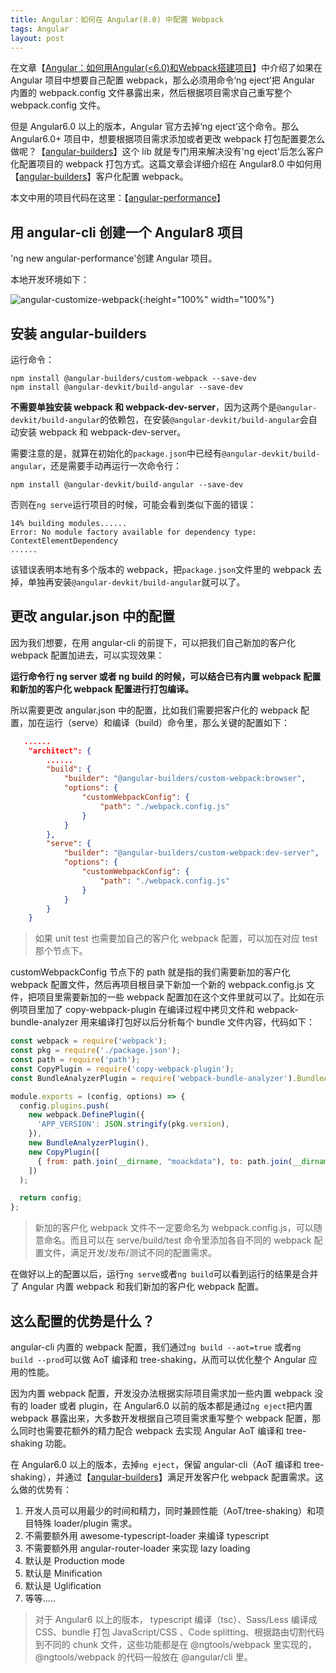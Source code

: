 ```yaml
---
title: Angular：如何在 Angular(8.0) 中配置 Webpack
tags: Angular
layout: post
---
```


在文章【[Angular：如何用Angular(<6.0)和Webpack搭建项目](https://limeii.github.io/2018/09/angular-webpack/)】中介绍了如果在 Angular 项目中想要自己配置 webpack，那么必须用命令‘ng eject’把 Angular 内置的 webpack.config 文件暴露出来，然后根据项目需求自己重写整个 webpack.config 文件。


但是 Angular6.0 以上的版本，Angular 官方去掉‘ng eject’这个命令。那么 Angular6.0+ 项目中，想要根据项目需求添加或者更改 webpack 打包配置要怎么做呢？【[angular-builders](https://github.com/just-jeb/angular-builders)】这个 lib 就是专门用来解决没有'ng eject'后怎么客户化配置项目的 webpack 打包方式。这篇文章会详细介绍在 Angular8.0 中如何用【[angular-builders](https://github.com/just-jeb/angular-builders)】客户化配置 webpack。

本文中用的项目代码在这里：【[angular-performance](https://github.com/LiMeii/angular-performance)】

## 用 angular-cli 创建一个 Angular8 项目
'ng new angular-performance'创建 Angular 项目。

本地开发环境如下：

![angular-customize-webpack](https://limeii.github.io/assets/images/posts/angular/angular-customize-webpack01.png){:height="100%" width="100%"}

## 安装 angular-builders

运行命令：
```
npm install @angular-builders/custom-webpack --save-dev
npm install @angular-devkit/build-angular --save-dev
```
**不需要单独安装 webpack 和 webpack-dev-server**，因为这两个是```@angular-devkit/build-angular```的依赖包，在安装```@angular-devkit/build-angular```会自动安装 webpack 和 webpack-dev-server。

需要注意的是，就算在初始化的```package.json```中已经有```@angular-devkit/build-angular```，还是需要手动再运行一次命令行：
```
npm install @angular-devkit/build-angular --save-dev
```
否则在```ng serve```运行项目的时候，可能会看到类似下面的错误：

```
14% building modules......
Error: No module factory available for dependency type: ContextElementDependency
......
```
该错误表明本地有多个版本的 webpack，把```package.json```文件里的 webpack 去掉，单独再安装```@angular-devkit/build-angular```就可以了。

## 更改 angular.json 中的配置

因为我们想要，在用 angular-cli 的前提下，可以把我们自己新加的客户化 webpack 配置加进去，可以实现效果：


**运行命令行 ng server 或者 ng build 的时候，可以结合已有内置 webpack 配置和新加的客户化 webpack 配置进行打包编译。**


所以需要更改 angular.json 中的配置，比如我们需要把客户化的 webpack 配置，加在运行（serve）和编译（build）命令里，那么关键的配置如下：

```json
   ......
    "architect": {
        ......
        "build": {
            "builder": "@angular-builders/custom-webpack:browser",
            "options": {
                "customWebpackConfig": {
                    "path": "./webpack.config.js"
                }
            }
        },
        "serve": {
            "builder": "@angular-builders/custom-webpack:dev-server",
            "options": {
                "customWebpackConfig": {
                    "path": "./webpack.config.js"
                }
            }
        }
    }
```
<blockquote>
<p>
如果 unit test 也需要加自己的客户化 webpack 配置，可以加在对应 test 那个节点下。
</p>
</blockquote>
customWebpackConfig 节点下的 path 就是指的我们需要新加的客户化 webpack 配置文件，然后再项目根目录下新加一个新的 webpack.config.js 文件，把项目里需要新加的一些 webpack 配置加在这个文件里就可以了。比如在示例项目里加了 copy-webpack-plugin 在编译过程中拷贝文件和 webpack-bundle-analyzer 用来编译打包好以后分析每个 bundle 文件内容，代码如下：

```js
const webpack = require('webpack');
const pkg = require('./package.json');
const path = require('path');
const CopyPlugin = require('copy-webpack-plugin');
const BundleAnalyzerPlugin = require('webpack-bundle-analyzer').BundleAnalyzerPlugin;

module.exports = (config, options) => {
  config.plugins.push(
    new webpack.DefinePlugin({
      'APP_VERSION': JSON.stringify(pkg.version),
    }),
    new BundleAnalyzerPlugin(),
    new CopyPlugin([
      { from: path.join(__dirname, "moackdata"), to: path.join(__dirname, "dist/angular-performance/moackdata") }
    ])
  );

  return config;
};
```

<blockquote>
<p>
新加的客户化 webpack 文件不一定要命名为 webpack.config.js，可以随意命名。而且可以在 serve/build/test 命令里添加各自不同的 webpack 配置文件，满足开发/发布/测试不同的配置需求。
</p>
</blockquote>

在做好以上的配置以后，运行```ng serve```或者```ng build```可以看到运行的结果是合并了 Angular 内置 webpack 和我们新加的客户化 webpack 配置。

## 这么配置的优势是什么？

angular-cli 内置的 webpack 配置，我们通过```ng build --aot=true``` 或者```ng build --prod```可以做 AoT 编译和 tree-shaking，从而可以优化整个 Angular 应用的性能。


因为内置 webpack 配置，开发没办法根据实际项目需求加一些内置 webpack 没有的 loader 或者 plugin，在 Angular6.0 以前的版本都是通过```ng eject```把内置 webpack 暴露出来，大多数开发根据自己项目需求重写整个 webpack 配置，那么同时也需要花额外的精力配合 webpack 去实现 Angular AoT 编译和 tree-shaking 功能。


在 Angular6.0 以上的版本，去掉```ng eject```，保留 angular-cli（AoT 编译和 tree-shaking），并通过【[angular-builders](https://github.com/just-jeb/angular-builders)】满足开发客户化 webpack 配置需求。这么做的优势有：
1. 开发人员可以用最少的时间和精力，同时兼顾性能（AoT/tree-shaking）和项目特殊 loader/plugin 需求。
2. 不需要额外用 awesome-typescript-loader 来编译 typescript
3. 不需要额外用 angular-router-loader 来实现 lazy loading
4. 默认是 Production mode
5. 默认是 Minification
6. 默认是 Uglification
7. 等等.....

<blockquote>
<p>
对于 Angular6 以上的版本， typescript 编译（tsc）、Sass/Less 编译成 CSS、bundle 打包 JavaScript/CSS 、Code splitting、根据路由切割代码到不同的 chunk 文件，这些功能都是在 @ngtools/webpack 里实现的，@ngtools/webpack 的代码一般放在 @angular/cli 里。
</p>
</blockquote>